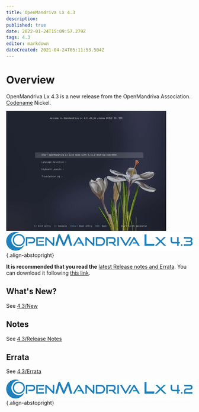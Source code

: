 ```yaml
---
title: OpenMandriva Lx 4.3
description: 
published: true
date: 2022-01-24T15:09:57.279Z
tags: 4.3
editor: markdown
dateCreated: 2021-04-24T05:11:53.504Z
---
```



# Overview
OpenMandriva Lx 4.3 is a new release from the OpenMandriva Association. [Codename](/en/policies/codename) Nickel.

![20220124102934-c0717a5c-xs.jpg](/images/20220124102934-c0717a5c-xs.jpg)![header-tr-omlx43.svg](/assets/header-tr-omlx43.svg){.align-abstopright}

**It is recommended that you read the** [latest Release notes and Errata](https://wiki.openmandriva.org/distribution/releases/current).
You can download it following [this link](https://sourceforge.net/projects/openmandriva/files/release/4.3/).

## What's New?
See [4.3/New](/distribution/releases/omlx43/new)

## Notes
See [4.3/Release Notes](/distribution/releases/omlx43/notes)

## Errata
See [4.3/Errata](/distribution/releases/omlx43/errata)

![header-tr-omlx42.svg](/assets/header-tr-omlx42.svg){.align-abstopright}